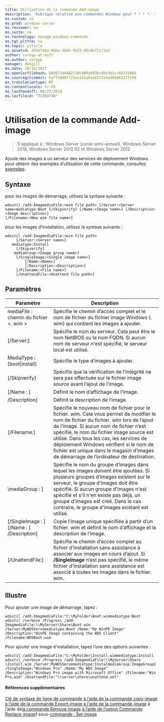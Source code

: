 ```yaml
---
title: Utilisation de la commande Add-image
description: 'Rubrique relative aux commandes Windows pour * * * *- '
ms.custom: na
ms.prod: windows-server
ms.reviewer: na
ms.suite: na
ms.technology: manage-windows-commands
ms.tgt_pltfrm: na
ms.topic: article
ms.assetid: d5b6f4da-90ba-4b0e-9423-66c8ef5172e2
author: coreyp-at-msft
ms.author: coreyp
manager: dongill
ms.date: 10/16/2017
ms.openlocfilehash: b0d671dd482710c486a6936cdbe3b1cc6b331866
ms.sourcegitcommit: 6aff3d88ff22ea141a6ea6572a5ad8dd6321f199
ms.translationtype: MT
ms.contentlocale: fr-FR
ms.lasthandoff: 09/27/2019
ms.locfileid: "71363738"
---
```

# <a name="using-the-add-image-command"></a>Utilisation de la commande Add-image

>S'applique à : Windows Server (canal semi-annuel), Windows Server 2016, Windows Server 2012 R2 et Windows Server 2012

Ajoute des images à un serveur des services de déploiement Windows. pour obtenir des exemples d’utilisation de cette commande, consultez [exemples](#BKMK_examples).
## <a name="syntax"></a>Syntaxe
pour les images de démarrage, utilisez la syntaxe suivante :
```
wdsutil /add-ImagmediaFile:<wim file path> [/Server:<Server name>mediatype:Boot [/Skipverify] [/Name:<Image name>] [/Description:<Image description>] 
[/Filename:<New wim file name>]
```
pour les images d’installation, utilisez la syntaxe suivante :
```
wdsutil /add-ImagmediaFile:<wim file path>
     [/Server:<Server name>]
   mediatype:Install
     [/Skipverify]
    mediaGroup:<Image group name>]
     [/SingleImage:<Single image name>]
         [/Name:<Name>]
         [/Description:<Description>]
     [/Filename:<File name>]
     [/UnattendFile:<Unattend file path>]
```
## <a name="parameters"></a>Paramètres
|Paramètre|Description|
|-------|--------|
mediaFile : chemin du fichier <. wim >|Spécifie le chemin d’accès complet et le nom de fichier du fichier image Windows (. wim) qui contient les images à ajouter.|
|[/Server:<Server name>]|Spécifie le nom du serveur. Cela peut être le nom NetBIOS ou le nom FQDN. Si aucun nom de serveur n'est spécifié, le serveur local est utilisé.|
MediaType : {boot&#124;install}|Spécifie le type d’images à ajouter.|
|[/Skipverify]|Spécifie que la vérification de l’intégrité ne sera pas effectuée sur le fichier image source avant l’ajout de l’image.|
|[/Name : <Name>]|Définit le nom d’affichage de l’image.|
|/Description<Description>]|Définit la description de l’image.|
|[/Filename:<Filename>]|Spécifie le nouveau nom de fichier pour le fichier. wim. Cela vous permet de modifier le nom de fichier du fichier. wim lors de l’ajout de l’image. Si aucun nom de fichier n’est spécifié, le nom du fichier image source est utilisé. Dans tous les cas, les services de déploiement Windows vérifient si le nom de fichier est unique dans le magasin d’images de démarrage de l’ordinateur de destination.|
|\mediaGroup : <Image group name>]|Spécifie le nom du groupe d’images dans lequel les images doivent être ajoutées. Si plusieurs groupes d’images existent sur le serveur, le groupe d’images doit être spécifié. Si aucun groupe d'images n'est spécifié et s'il n'en existe pas déjà, un groupe d'images est créé. Dans le cas contraire, le groupe d'images existant est utilisé.|
|[/SingleImage : <Single image name>] [/Name : <Name>] /Description<Description>]|Copie l’image unique spécifiée à partir d’un fichier. wim et définit le nom d’affichage et la description de l’image.|
|[/UnattendFile:<Unattend file path>]|Spécifie le chemin d’accès complet au fichier d’installation sans assistance à associer aux images en cours d’ajout. Si **/SingleImage** n’est pas spécifié, le même fichier d’installation sans assistance est associé à toutes les images dans le fichier. wim.|
## <a name="BKMK_examples"></a>Illustre
Pour ajouter une image de démarrage, tapez :
```
wdsutil /add-ImagmediaFile:"C:\MyFolder\Boot.wimmediatype:Boot
wdsutil /verbose /Progress /add-ImagmediaFile:\\MyServer\Share\Boot.wim /Server:MyWDSServemediatype:Boot /Name:"My WinPE Image" 
/Description:"WinPE Image containing the WDS Client" /Filename:WDSBoot.wim
```
Pour ajouter une image d’installation, tapez l’une des options suivantes :
```
wdsutil /add-ImagmediaFile:"C:\MyFolder\Install.wimmediatype:Install
wdsutil /verbose /Progress /add-ImagmediaFile:\\MyServer\Share \Install.wim /Server:MyWDSServemediatype:InstalmediaGroup:ImageGroup1 
/SingleImage:"Windows Pro" /Name:"My WDS Image"
/Description:"Windows Pro image with Microsoft Office" /Filename:"Win Pro.wim" /UnattendFile:"\\server\share\unattend.xml"
```
#### <a name="additional-references"></a>Références supplémentaires
[Clé de syntaxe de ligne de commande](command-line-syntax-key.md)
[à l’aide de la commande copy-image](using-the-copy-image-command.md)
[à l’aide de la commande Export-image](using-the-export-image-command.md)
[à l’aide de la commande-image](using-the-get-image-command.md)
 à l’aide de[la commande Remove-Image](using-the-remove-image-command.md)
[à l’aide de l’option Commande Replace-image](using-the-replace-image-command.md)1 sous-[commande : Set-image](subcommand-set-image.md)
